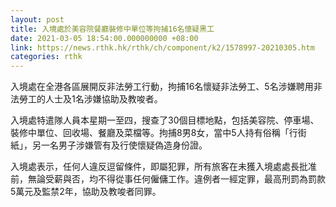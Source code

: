 ```yaml
---
layout: post
title: 入境處於美容院餐廳裝修中單位等拘捕16名懷疑黑工
date: 2021-03-05 18:54:00.000000000 +08:00
link: https://news.rthk.hk/rthk/ch/component/k2/1578997-20210305.htm
categories: rthk
---
```


入境處在全港各區展開反非法勞工行動，拘捕16名懷疑非法勞工、5名涉嫌聘用非法勞工的人士及1名涉嫌協助及教唆者。
 
入境處特遣隊人員本星期一至四，搜查了30個目標地點，包括美容院、停車場、裝修中單位、回收場、餐廳及菜檔等。拘捕8男8女，當中5人持有俗稱「行街紙」，另一名男子涉嫌管有及行使懷疑偽造身份證。

入境處表示，任何人違反逗留條件，即屬犯罪，所有旅客在未獲入境處處長批准前，無論受薪與否，均不得從事任何僱傭工作。違例者一經定罪，最高刑罰為罰款5萬元及監禁2年，協助及教唆者同罪。
